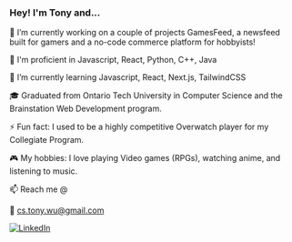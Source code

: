 ### Hey! I'm Tony and...

🔭 I’m currently working on a couple of projects GamesFeed, a newsfeed built for gamers and a no-code commerce platform for hobbyists!

💐 I'm proficient in Javascript, React, Python, C++, Java

🌱 I’m currently learning Javascript, React, Next.js, TailwindCSS

🎓 Graduated from Ontario Tech University in Computer Science and the Brainstation Web Development program.

⚡ Fun fact: I used to be a highly competitive Overwatch player for my Collegiate Program.

🎮 My hobbies: I love playing Video games (RPGs), watching anime, and listening to music.

📫 Reach me @ 

📧 [cs.tony.wu@gmail.com](mailto:cs.tony.wu@gmail.com)

[![LinkedIn](https://img.shields.io/badge/linkedin-0A66C2?style=for-the-badge&logo=linkedin&logoColor=white)](https://www.linkedin.com/in/tonywucs/)
